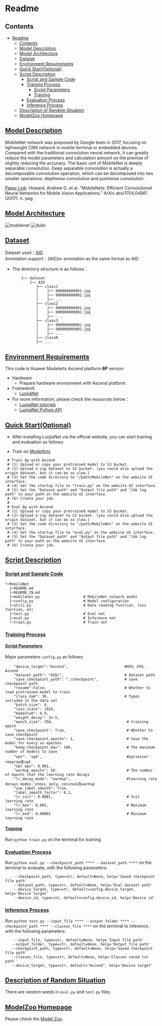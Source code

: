 # Readme

## Contents

- [Readme](#readme)
  - [Contents](#contents)
  - [Model Description](#model-description)
  - [Model Architecture](#model-architecture)
  - [Dataset](#dataset)
  - [Environment Requirements](#environment-requirements)
  - [Quick Start(Optional)](#quick-startoptional)
  - [Script Description](#script-description)
    - [Script and Sample Code](#script-and-sample-code)
    - [Training Process](#training-process)
      - [Script Parameters](#script-parameters)
      - [Training](#training)
    - [Evaluation Process](#evaluation-process)
    - [Inference Process](#inference-process)
  - [Description of Random Situation](#description-of-random-situation)
  - [ModelZoo Homepage](#modelzoo-homepage)

## [Model Description](#contents)

MobileNet network was proposed by Google team in 2017, focusing on lightweight CNN network in mobile terminal or embedded devices. Compared with the traditional convolution neural network, it can greatly reduce the model parameters and calculation amount on the premise of slightly reducing the accuracy. The basic unit of MobileNet is deeply separable convolution. Deep separable convolution is actually a decomposable convolution operation, which can be decomposed into two smaller operations: depthwise convolution and pointwise convolution.

[Paper Link](https://arxiv.org/abs/1704.04861):
Howard, Andrew G. et al. “MobileNets: Efficient Convolutional Neural Networks for Mobile Vision Applications.” ArXiv abs/1704.04861 (2017): n. pag.

## [Model Architecture](#contents)

![mobilenet](image.png)
![duibi](image2.png)

## [Dataset](#contents)

Dataset used：[AID](https://captain-whu.github.io/AID/)  
Annotation support：[AID]or annotation as the same format as AID

- The directory structure is as follows：
    ```text
        ├── dataset
            ├── AID
               ├── class1
               │    ├── 000000000001.jpg
               │    ├── 000000000002.jpg
               │    ├── ...
               ├── class2
               │    ├── 000000000001.jpg
               │    ├── 000000000002.jpg
               │    ├── ...
               ├── class3
               │    ├── 000000000001.jpg
               │    ├── 000000000002.jpg
               │    ├── ...
               ├── classN
               ├── ...
    ```

## [Environment Requirements](#contents)

This code is Huawei Modelarts Ascend platform **8P** version

- Hardware
    - Prepare hardware environment with Ascend platform.
- Framework
    - [LuojiaNet](http://58.48.42.237/luojiaNet/)
- For more information, please check the resources below：
    - [LuojiaNet tutorials](http://58.48.42.237/luojiaNet/tutorial/quickstart/)
    - [LuojiaNet Python API](http://58.48.42.237/luojiaNet/luojiaNetapi/)

## [Quick Start(Optional)](#contents)

- After installing LuojiaNet via the official website, you can start training and evaluation as follows:

- Train on [ModelArts](https://support.huaweicloud.com/modelarts/)

 ```text
  # Train 8p with Ascend
  # (1) Upload or copy your pretrained model to S3 bucket.
  # (2) Upload a zip dataset to S3 bucket. (you could also upload the origin dataset, but it can be so slow.)
  # (3) Set the code directory to "/path/MobileNet" on the website UI interface.
  # (4) Set the startup file to "train.py" on the website UI interface.
  # (5) Set the "Dataset path" and "Output file path" and "Job log path" to your path on the website UI interface.
  # (6) Create your job.
  #
  # Eval 8p with Ascend
  # (1) Upload or copy your pretrained model to S3 bucket.
  # (2) Upload a zip dataset to S3 bucket. (you could also upload the origin dataset, but it can be so slow.)
  # (3) Set the code directory to "/path/MobileNet" on the website UI interface.
  # (4) Set the startup file to "eval.py" on the website UI interface.
  # (5) Set the "Dataset path" and "Output file path" and "Job log path" to your path on the website UI interface.
  # (6) Create your job.
  ```

## [Script Description](#contents)

### [Script and Sample Code](#contents)

```text
└─MobileNet
  ├─README.md
  ├─README_CN.md
  ├─mobilenet.py                    # MobileNet network model
  ├─config.py                       # Model configuration
  ├─utils.py                        # Data reading function, loss function, etc
  ├─test.py                         # Eval net
  ├─eval.py                         # Inference net
  └─train.py                        # Train net
```


### [Training Process](#contents)

#### [Script Parameters](#contents)

Major parameters ``config.py`` as follows:

```    
    "device_target":"Ascend",                          #GPU、CPU、Ascend
    "dataset_path": "AID/",                            # dataset path
    "save_checkpoint_path": "./checkpoint",            # save checkpoint path
    "resume":False,                                    # Whether to load pretrained model to train
    "class_num": 30,                                   # Types included in the data set
    "batch_size": 4,
    "loss_scale": 1024,
    "momentum": 0.9,
    "weight_decay": 1e-5,
    "epoch_size": 350,                                  # training epoch
    "save_checkpoint": True,                            # Whether to save checkpoint
    "save_checkpoint_epochs": 1,                        # Save the model for every xx epoches
    "keep_checkpoint_max": 100,                         # The maximum number of models to save
    "opt": 'sgd',                                       #optimizer：rmsprop或sgd
    "opt_eps": 0.001, 
    "warmup_epochs": 50,                                # The number of epochs that the learning rate decays
    "lr_decay_mode": "warmup",                          #learning rate decays modes：steps、poly、cosine以及warmup
    "use_label_smooth": True, 
    "label_smooth_factor": 0.1,
    "lr_init": 0.0001,                                  # Init learning rate
    "lr_max": 0.001,                                    # Maximum learning rate
    "lr_end": 0.00001                                   # Minimum learning rate
```


#### [Training](#contents)

Run ``python train.py`` on the terminal for training


### [Evaluation Process](#contents)

Run ``python eval.py --checkpoint_path **** --dataset_path ****`` on the terminal to evaluate, with the following parameters:

```
    --checkpoint_path, type=str, default=None, help='Saved checkpoint file path'
    --dataset_path, type=str, default=None, help='Eval dataset path'
    --device_target, type=str, default=config.device_target, help='Device target'
    --device_id, type=int, default=config.device_id, help='Device id'
```

### [Inference Process](#contents)

Run ``python test.py --input_file **** --output_folder **** --checkpoint_path **** --classes_file ****``  on the terminal to inference, with the following parameters:

```
    --input_file, type=str, default=None, help='Input file path'
   --output_folder, type=str, default=None, help='Output file path'
   --checkpoint_path, type=str, default=None, help='Saved checkpoint file path'
   --classes_file, type=str, default=None, help='Classes saved txt path '
   --device_target, type=str, default="Ascend", help='Device target'
```

## [Description of Random Situation](#contents)

There are random seeds in ``eval.py`` and ``test.py`` files.

## [ModelZoo Homepage](#contents)

Please check the [Model Zoo](https://github.com/WHULuoJiaTeam/Model_Zoo).
